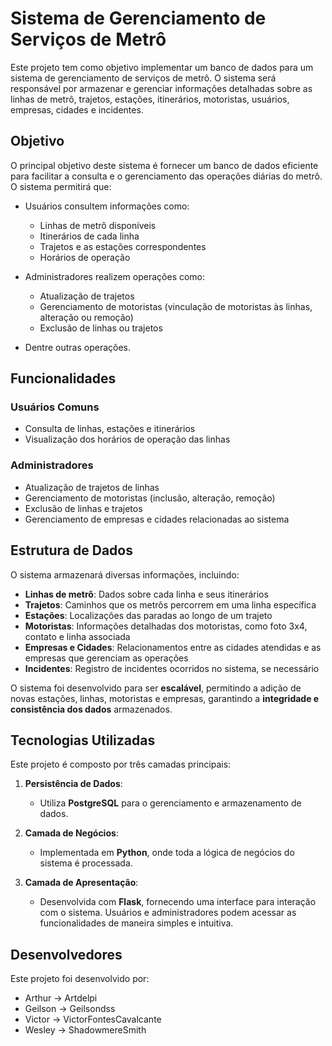 # Sistema de Gerenciamento de Serviços de Metrô

Este projeto tem como objetivo implementar um banco de dados para um sistema de gerenciamento de serviços de metrô. O sistema será responsável por armazenar e gerenciar informações detalhadas sobre as linhas de metrô, trajetos, estações, itinerários, motoristas, usuários, empresas, cidades e incidentes. 

## Objetivo

O principal objetivo deste sistema é fornecer um banco de dados eficiente para facilitar a consulta e o gerenciamento das operações diárias do metrô. O sistema permitirá que:

- Usuários consultem informações como:
  - Linhas de metrô disponíveis
  - Itinerários de cada linha
  - Trajetos e as estações correspondentes
  - Horários de operação

- Administradores realizem operações como:
  - Atualização de trajetos
  - Gerenciamento de motoristas (vinculação de motoristas às linhas, alteração ou remoção)
  - Exclusão de linhas ou trajetos

- Dentre outras operações.

## Funcionalidades

### Usuários Comuns
- Consulta de linhas, estações e itinerários
- Visualização dos horários de operação das linhas

### Administradores
- Atualização de trajetos de linhas
- Gerenciamento de motoristas (inclusão, alteração, remoção)
- Exclusão de linhas e trajetos
- Gerenciamento de empresas e cidades relacionadas ao sistema

## Estrutura de Dados

O sistema armazenará diversas informações, incluindo:

- **Linhas de metrô**: Dados sobre cada linha e seus itinerários
- **Trajetos**: Caminhos que os metrôs percorrem em uma linha específica
- **Estações**: Localizações das paradas ao longo de um trajeto
- **Motoristas**: Informações detalhadas dos motoristas, como foto 3x4, contato e linha associada
- **Empresas e Cidades**: Relacionamentos entre as cidades atendidas e as empresas que gerenciam as operações
- **Incidentes**: Registro de incidentes ocorridos no sistema, se necessário

O sistema foi desenvolvido para ser **escalável**, permitindo a adição de novas estações, linhas, motoristas e empresas, garantindo a **integridade e consistência dos dados** armazenados.

## Tecnologias Utilizadas

Este projeto é composto por três camadas principais:

1. **Persistência de Dados**: 
   - Utiliza **PostgreSQL** para o gerenciamento e armazenamento de dados.
   
2. **Camada de Negócios**:
   - Implementada em **Python**, onde toda a lógica de negócios do sistema é processada.
   
3. **Camada de Apresentação**:
   - Desenvolvida com **Flask**, fornecendo uma interface para interação com o sistema. Usuários e administradores podem acessar as funcionalidades de maneira simples e intuitiva.

## Desenvolvedores
Este projeto foi desenvolvido por:
  - Arthur  -> Artdelpi
  - Geilson -> Geilsondss
  - Victor  -> VictorFontesCavalcante
  - Wesley  -> ShadowmereSmith
